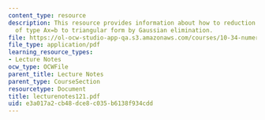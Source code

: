 ```yaml
---
content_type: resource
description: This resource provides information about how to reduction a equation
  of type Ax=b to triangular form by Gaussian elimination.
file: https://ol-ocw-studio-app-qa.s3.amazonaws.com/courses/10-34-numerical-methods-applied-to-chemical-engineering-fall-2005/e3a017a2cb48dce8c035b6138f934cdd_lecturenotes121.pdf
file_type: application/pdf
learning_resource_types:
- Lecture Notes
ocw_type: OCWFile
parent_title: Lecture Notes
parent_type: CourseSection
resourcetype: Document
title: lecturenotes121.pdf
uid: e3a017a2-cb48-dce8-c035-b6138f934cdd
---
```

